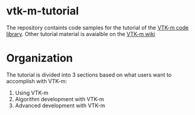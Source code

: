 # vtk-m-tutorial
The repository containts code samples for the tutorial of the [VTK-m code library](http://m.vtk.org).
Other tutorial material is avaialble on the [VTK-m wiki](http://m.vtk.org/index.php/Tutorial)

# Organization
The tutorial is divided into 3 sections based on what users want to accomplish with VTK-m:
1. Using VTK-m
2. Algorithm development with VTK-m
3. Advanced development with VTK-m
